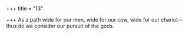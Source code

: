 +++
title = "13"

+++
As a path wide for our men, wide for our cow, wide for our chariot— thus do we consider our pursuit of the gods.  